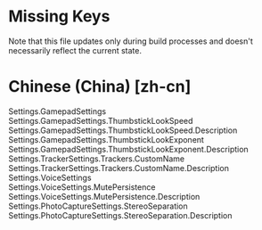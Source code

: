 # Missing Keys
Note that this file updates only during build processes and doesn't necessarily reflect the current state.

# Chinese (China) [zh-cn]
Settings.GamepadSettings  
Settings.GamepadSettings.ThumbstickLookSpeed  
Settings.GamepadSettings.ThumbstickLookSpeed.Description  
Settings.GamepadSettings.ThumbstickLookExponent  
Settings.GamepadSettings.ThumbstickLookExponent.Description  
Settings.TrackerSettings.Trackers.CustomName  
Settings.TrackerSettings.Trackers.CustomName.Description  
Settings.VoiceSettings  
Settings.VoiceSettings.MutePersistence  
Settings.VoiceSettings.MutePersistence.Description  
Settings.PhotoCaptureSettings.StereoSeparation  
Settings.PhotoCaptureSettings.StereoSeparation.Description  

